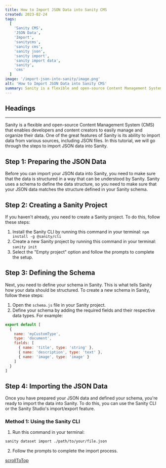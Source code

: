```yaml
---
title: How to Import JSON Data into Sanity CMS
created: 2023-02-24
tags:
  [
    'Sanity CMS',
    'JSON Data',
    'Import',
    'sanitycms',
    'sanity cms',
    'sanity json',
    'sanity import',
    'sanity import data',
    'sanity',
    'cms'
  ]
image: '/import-json-into-sanity/image.png'
alt: 'How to Import JSON Data into Sanity CMS'
summary: Sanity is a flexible and open-source Content Management System (CMS) that enables developers and content creators to easily manage and organize their data. One of the great features of Sanity is its ability to import data from various sources, including JSON files. In this tutorial, we will go through the steps to import JSON data into Sanity.
---
```


## Headings

---

Sanity is a flexible and open-source Content Management System (CMS) that enables developers and content creators to easily manage and organize their data. One of the great features of Sanity is its ability to import data from various sources, including JSON files. In this tutorial, we will go through the steps to import JSON data into Sanity.

## Step 1: Preparing the JSON Data

Before you can import your JSON data into Sanity, you need to make sure that the data is structured in a way that can be understood by Sanity. Sanity uses a schema to define the data structure, so you need to make sure that your JSON data matches the structure defined in your Sanity schema.

## Step 2: Creating a Sanity Project

If you haven't already, you need to create a Sanity project. To do this, follow these steps:

1. Install the Sanity CLI by running this command in your terminal: `npm install -g @sanity/cli`
2. Create a new Sanity project by running this command in your terminal: `sanity init`
3. Select the "Empty project" option and follow the prompts to complete the setup.

## Step 3: Defining the Schema

Next, you need to define your schema in Sanity. This is what tells Sanity how your data should be structured. To create a new schema in Sanity, follow these steps:

1. Open the `schema.js` file in your Sanity project.
2. Define your schema by adding the required fields and their respective data types. For example:

```javascript
export default [
  {
    name: 'myCustomType',
    type: 'document',
    fields: [
      { name: 'title', type: 'string' },
      { name: 'description', type: 'text' },
      { name: 'image', type: 'image' }
    ]
  }
]
```

## Step 4: Importing the JSON Data

Once you have prepared your JSON data and defined your schema, you're ready to import the data into Sanity. To do this, you can use the Sanity CLI or the Sanity Studio's import/export feature.

### Method 1: Using the Sanity CLI

1. Run this command in your terminal:

```bash
sanity dataset import ./path/to/your/file.json
```

2. Follow the prompts to complete the import process.

[scrollToTop](#headings)
